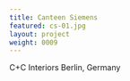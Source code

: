 ```yaml
---
title: Canteen Siemens
featured: cs-01.jpg
layout: project
weight: 0009
---
```


C+C Interiors 
Berlin, Germany
